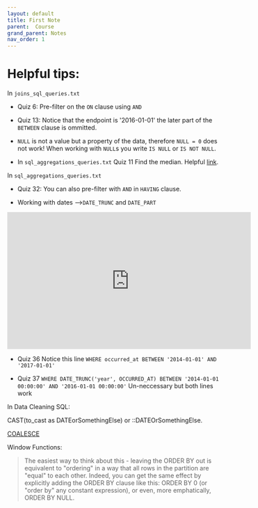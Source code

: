 ```yaml
---
layout: default
title: First Note
parent:  Course
grand_parent: Notes
nav_order: 1
---
```


# Helpful tips:

In `joins_sql_queries.txt` 
* Quiz 6: Pre-filter on the `ON` clause using `AND`
* Quiz 13: Notice that the endpoint is '2016-01-01' the later part of the `BETWEEN` clause is ommitted. 

* `NULL` is not a value but a property of the data, therefore `NULL = 0` does not work! When working with `NULL`s you write `IS NULL` or `IS NOT NULL`.
* In `sql_aggregations_queries.txt` Quiz 11 Find the median. Helpful [link](https://www.compose.com/articles/metrics-maven-meet-in-the-middle-median-in-postgresql/).

In `sql_aggregations_queries.txt`

* Quiz 32: You can also pre-filter with `AND` in `HAVING` clause.

* Working with dates -->`DATE_TRUNC` and `DATE_PART`
<iframe width="560" height="315" src="https://www.youtube.com/embed/UPWkDhW4cLI" frameborder="0" allow="accelerometer; autoplay; clipboard-write; encrypted-media; gyroscope; picture-in-picture" allowfullscreen></iframe>

* Quiz 36 Notice this line
`WHERE occurred_at BETWEEN '2014-01-01' AND '2017-01-01'`

* Quiz 37 
`WHERE DATE_TRUNC('year', OCCURRED_AT) BETWEEN '2014-01-01 00:00:00' AND '2016-01-01 00:00:00'`
Un-neccessary but both lines work

In Data Cleaning SQL:

CAST(to_cast as DATEorSomethingElse) or ::DATEOrSomethingElse.

[COALESCE](https://youtu.be/86vgu-ECBCQ?t=28)

Window Functions:

>The easiest way to think about this - leaving the ORDER BY out is equivalent to "ordering" in a way that all rows in the partition are "equal" to each other. Indeed, you can get the same effect by explicitly adding the ORDER BY clause like this: ORDER BY 0 (or "order by" any constant expression), or even, more emphatically, ORDER BY NULL.
